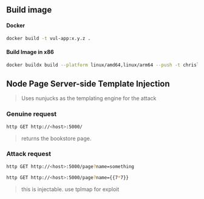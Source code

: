 ## Build image

#### Docker 
```bash
docker build -t vul-app:x.y.z .
```
#### Build Image in x86
```bash
docker buildx build --platform linux/amd64,linux/arm64 --push -t chrisley75/vul-app:1.0.0 .
```

## Node Page Server-side Template Injection

> Uses nunjucks as the templating engine for the attack

### Genuine request

```bash
http GET http://<host>:5000/
```

> returns the bookstore page.

### Attack request

```bash
http GET http://<host>:5000/page?name=something
```

```bash
http GET http://<host>:5000/page?name={{7*7}}
```

> this is injectable. use tplmap for exploit